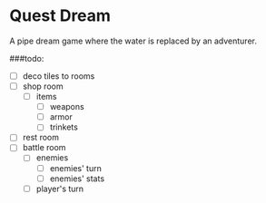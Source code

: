 # Quest Dream

A pipe dream game where the water is replaced by an adventurer.

###todo:
- [ ] deco tiles to rooms
- [ ] shop room
    - [ ] items 
      - [ ] weapons
      - [ ] armor
      - [ ] trinkets
- [ ] rest room
- [ ] battle room
   - [ ] enemies
      - [ ] enemies' turn
      - [ ] enemies' stats
   - [ ] player's turn
